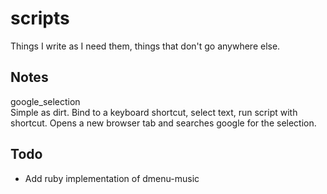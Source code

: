 ﻿scripts
=======

Things I write as I need them, things that don't go anywhere else.

Notes
-----
google_selection  
Simple as dirt. Bind to a keyboard shortcut, select text, run script with shortcut. Opens a new browser tab and searches google for the selection.


Todo
----
* Add ruby implementation of dmenu-music

